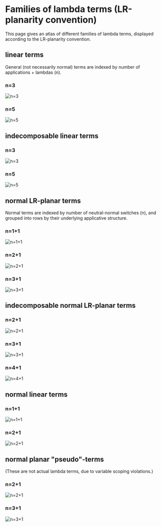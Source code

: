 # Families of lambda terms (LR-planarity convention)

This page gives an atlas of different families of lambda terms, displayed
according to the LR-planarity convention.

## linear terms
General (not necessarily normal) terms are indexed by number of applications + lambdas (n).

### n=3
![n=3](https://rawgit.com/noamz/linlam-gos/master/diagrams/linearLR3.svg)
### n=5
![n=5](https://rawgit.com/noamz/linlam-gos/master/diagrams/linearLR5.svg)

## indecomposable linear terms

### n=3
![n=3](https://rawgit.com/noamz/linlam-gos/master/diagrams/indecompLR3.svg)
### n=5
![n=5](https://rawgit.com/noamz/linlam-gos/master/diagrams/indecompLR5.svg)

## normal LR-planar terms
Normal terms are indexed by number of neutral-normal switches (n), and grouped into rows by their underlying applicative structure.

### n=1+1
![n=1+1](https://rawgit.com/noamz/linlam-gos/master/diagrams/nptLR1.svg)
### n=2+1
![n=2+1](https://rawgit.com/noamz/linlam-gos/master/diagrams/nptLR2.svg)
### n=3+1
![n=3+1](https://rawgit.com/noamz/linlam-gos/master/diagrams/nptLR3.svg)

## indecomposable normal LR-planar terms
### n=2+1
![n=2+1](https://rawgit.com/noamz/linlam-gos/master/diagrams/nptiLR2.svg)
### n=3+1
![n=3+1](https://rawgit.com/noamz/linlam-gos/master/diagrams/nptiLR3.svg)
### n=4+1
![n=4+1](https://rawgit.com/noamz/linlam-gos/master/diagrams/nptiLR4.svg)

## normal linear terms

### n=1+1
![n=1+1](https://rawgit.com/noamz/linlam-gos/master/diagrams/nltLR1.svg)
### n=2+1
![n=2+1](https://rawgit.com/noamz/linlam-gos/master/diagrams/nltLR2.svg)

## normal planar "pseudo"-terms

(These are not actual lambda terms, due to variable scoping violations.)

### n=2+1
![n=2+1](https://rawgit.com/noamz/linlam-gos/master/diagrams/pseudo-npt2.svg)
### n=3+1
![n=3+1](https://rawgit.com/noamz/linlam-gos/master/diagrams/pseudo-npt3.svg)
